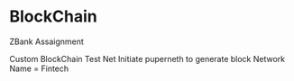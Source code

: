 # BlockChain

ZBank Assaignment

Custom BlockChain Test Net
Initiate puperneth to generate block
Network Name = Fintech
